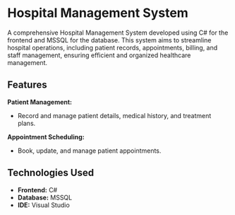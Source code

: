 # Hospital Management System

A comprehensive Hospital Management System developed using C# for the frontend and MSSQL for the database. This system aims to streamline hospital operations, including patient records, appointments, billing, and staff management, ensuring efficient and organized healthcare management.

## Features

 **Patient Management:**
   - Record and manage patient details, medical history, and treatment plans.

 **Appointment Scheduling:**
   - Book, update, and manage patient appointments.


## Technologies Used

- **Frontend:** C#
- **Database:** MSSQL
- **IDE:** Visual Studio
